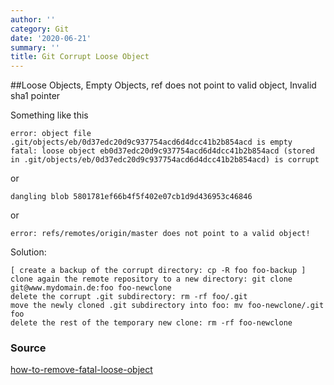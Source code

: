 ```yaml
---
author: ''
category: Git
date: '2020-06-21'
summary: ''
title: Git Corrupt Loose Object
---
```

##Loose Objects, Empty Objects, ref does not point to valid object, Invalid sha1 pointer

Something like this
```
error: object file .git/objects/eb/0d37edc20d9c937754acd6d4dcc41b2b854acd is empty
fatal: loose object eb0d37edc20d9c937754acd6d4dcc41b2b854acd (stored in .git/objects/eb/0d37edc20d9c937754acd6d4dcc41b2b854acd) is corrupt
```
or
```
dangling blob 5801781ef66b4f5f402e07cb1d9d436953c46846
```
or
```
error: refs/remotes/origin/master does not point to a valid object!
```

Solution:
```
[ create a backup of the corrupt directory: cp -R foo foo-backup ]
clone again the remote repository to a new directory: git clone git@www.mydomain.de:foo foo-newclone
delete the corrupt .git subdirectory: rm -rf foo/.git
move the newly cloned .git subdirectory into foo: mv foo-newclone/.git foo
delete the rest of the temporary new clone: rm -rf foo-newclone
```

### Source

[how-to-remove-fatal-loose-object](http://stackoverflow.com/questions/11597003/how-to-remove-fatal-loose-object)
